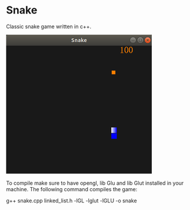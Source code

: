 # Snake
Classic snake game written in c++.

![snake](https://github.com/feperessim/Snake/blob/master/snake_game.png)

To compile make sure to have opengl, lib Glu and lib Glut installed in your machine. The following command compiles the game:

g++ snake.cpp linked_list.h -lGL -lglut -lGLU -o snake
